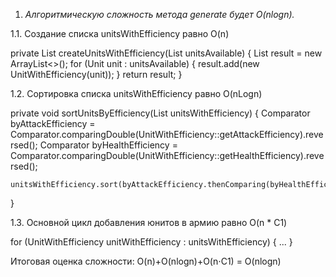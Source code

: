 1. *Алгоритмическую сложность метода generate будет O(nlogn).*

1.1. Создание списка unitsWithEfficiency равно O(n)

private List<UnitWithEfficiency> createUnitsWithEfficiency(List<Unit> unitsAvailable) {
    List<UnitWithEfficiency> result = new ArrayList<>();
    for (Unit unit : unitsAvailable) {
        result.add(new UnitWithEfficiency(unit));
    }
    return result;
}

1.2. Сортировка списка unitsWithEfficiency равно O(nLogn)

private void sortUnitsByEfficiency(List<UnitWithEfficiency> unitsWithEfficiency) {
    Comparator<UnitWithEfficiency> byAttackEfficiency = Comparator.comparingDouble(UnitWithEfficiency::getAttackEfficiency).reversed();
    Comparator<UnitWithEfficiency> byHealthEfficiency = Comparator.comparingDouble(UnitWithEfficiency::getHealthEfficiency).reversed();
    
    unitsWithEfficiency.sort(byAttackEfficiency.thenComparing(byHealthEfficiency));
}

1.3. Основной цикл добавления юнитов в армию равно O(n * C1)

for (UnitWithEfficiency unitWithEfficiency : unitsWithEfficiency) {
    ...
}

Итоговая оценка сложности: O(n)+O(nlogn)+O(n⋅C1) = O(nlogn)

